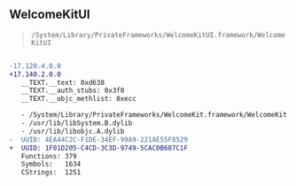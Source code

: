 ## WelcomeKitUI

> `/System/Library/PrivateFrameworks/WelcomeKitUI.framework/WelcomeKitUI`

```diff

-17.120.4.0.0
+17.140.2.0.0
   __TEXT.__text: 0xd638
   __TEXT.__auth_stubs: 0x3f0
   __TEXT.__objc_methlist: 0xecc

   - /System/Library/PrivateFrameworks/WelcomeKit.framework/WelcomeKit
   - /usr/lib/libSystem.B.dylib
   - /usr/lib/libobjc.A.dylib
-  UUID: 4EA44C2C-F1DE-34EF-99A9-221AE55F8529
+  UUID: 1F01D205-C4CD-3C3D-9749-5CAC0B687C1F
   Functions: 379
   Symbols:   1634
   CStrings:  1251

```
